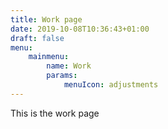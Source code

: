 ```yaml
---
title: Work page
date: 2019-10-08T10:36:43+01:00
draft: false
menu:
    mainmenu:
        name: Work
        params:
            menuIcon: adjustments
---
```


This is the work page
